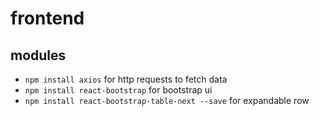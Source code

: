 # frontend

## modules

- `npm install axios` for http requests to fetch data
- `npm install react-bootstrap` for bootstrap ui
- `npm install react-bootstrap-table-next --save` for expandable row
